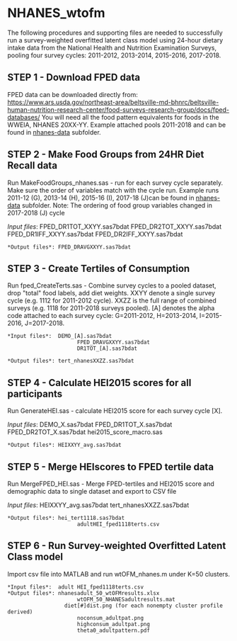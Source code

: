 # NHANES_wtofm

The following procedures and supporting files are needed to successfully run a survey-weighted overfitted latent class model using 24-hour dietary intake data from the National Health and Nutrition Examination Surveys, pooling four survey cycles: 2011-2012, 2013-2014, 2015-2016, 2017-2018.

## STEP 1 - Download FPED data
FPED data can be downloaded directly from: https://www.ars.usda.gov/northeast-area/beltsville-md-bhnrc/beltsville-human-nutrition-research-center/food-surveys-research-group/docs/fped-databases/ 
You will need all the food pattern equivalents for foods in the WWEIA, NHANES 20XX-YY. Example attached pools 2011-2018 and can be found in [nhanes-data](www.github.com/bjks10/NHANES_wtofm/nhanes-data "nhanes-data title") subfolder. 

## STEP 2 - Make Food Groups from 24HR Diet Recall data
Run MakeFoodGroups_nhanes.sas  - run for each survey cycle separately. Make sure the order of variables match with the cycle run. Example runs 2011-12 (G), 2013-14 (H), 2015-16 (I), 2017-18 (J)can be found in [nhanes-data](www.github.com/bjks10/NHANES_wtofm/nhanes-data "nhanes-data title") subfolder.
Note: The ordering of food group variables changed in 2017-2018 (J) cycle
	
  *Input files*:	FPED_DR1TOT_XXYY.sas7bdat
					        FPED_DR2TOT_XXYY.sas7bdat
					        FPED_DR1IFF_XXYY.sas7bdat
					        FPED_DR2IFF_XXYY.sas7bdat

	*Output files*:	FPED_DRAVGXXYY.sas7bdat

## STEP 3 - Create Tertiles of Consumption
Run fped_CreateTerts.sas - Combine survey cycles to a pooled dataset, drop "total" food labels, add diet weights. 
XXYY denote a single survey cycle (e.g. 1112 for 2011-2012 cycle). 
XXZZ is the full range of combined surveys (e.g. 1118 for 2011-2018 surveys pooled). 
[A] denotes the alpha code attached to each survey cycle: G=2011-2012, H=2013-2014, I=2015-2016, J=2017-2018.

	*Input files*: 	DEMO_[A].sas7bdat
				          FPED_DRAVGXXYY.sas7bdat
				          DR1TOT_[A].sas7bdat

	*Output files*:	tert_nhanesXXZZ.sas7bdat

## STEP 4 - Calculate HEI2015 scores for all participants
Run GenerateHEI.sas - calculate HEI2015 score for each survey cycle [X].
	
  *Input files*:	DEMO_X.sas7bdat
				          FPED_DR1TOT_X.sas7bdat
				          FPED_DR2TOT_X.sas7bdat
				          hei2015_score_macro.sas

	*Output files*:	HEIXXYY_avg.sas7bdat

## STEP 5 - Merge HEIscores to FPED tertile data
Run MergeFPED_HEI.sas - Merge FPED-tertiles and HEI2015 score and demographic data to single dataset and export to CSV file
	
  *Input files*:	HEIXXYY_avg.sas7bdat
				          tert_nhanesXXZZ.sas7bdat

	*Output files*: hei_tert1118.sas7bdat
				          adultHEI_fped1118terts.csv

## STEP 6 - Run Survey-weighted Overfitted Latent Class model
Import csv file into MATLAB and run wtOFM_nhanes.m under K=50 clusters.

	*Input files*:	adult HEI_fped1118terts.csv
	*Output files*:	nhanesadult_50_wtOFMresults.xlsx
				          wtOFM_50_NHANESadultresults.mat
		              diet[#]dist.png (for each nonempty cluster profile derived)
				          noconsum_adultpat.png
				          highconsum_adultpat.png
				          theta0_adultpattern.pdf
